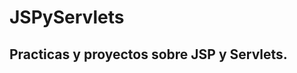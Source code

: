 # JSPyServlets
Practicas y proyectos sobre JSP y Servlets.
---------------------------------------------------------------------------------------------------------------
